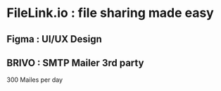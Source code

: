 # FileLink.io : file sharing made easy

## Figma : UI/UX Design 
## BRIVO : SMTP Mailer 3rd party
300 Mailes per day